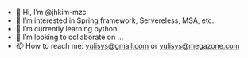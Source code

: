 - 👋 Hi, I’m @jhkim-mzc
- 👀 I’m interested in Spring framework, Servereless, MSA, etc..
- 🌱 I’m currently learning python.
- 💞️ I’m looking to collaborate on ...
- 📫 How to reach me: yulisys@gmail.com or yulisys@megazone.com

<!---
jhkim-mzc/jhkim-mzc is a ✨ special ✨ repository because its `README.md` (this file) appears on your GitHub profile.
You can click the Preview link to take a look at your changes.
--->
